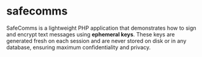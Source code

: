 # safecomms
SafeComms is a lightweight PHP application that demonstrates how to sign and encrypt text messages using **ephemeral keys**. These keys are generated fresh on each session and are never stored on disk or in any database, ensuring maximum confidentiality and privacy.
